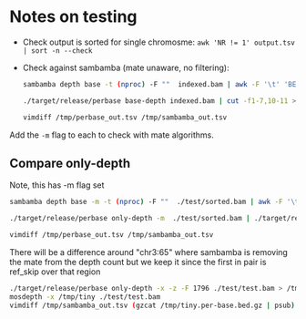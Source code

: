 # Notes on testing

* Check output is sorted for single chromosme: `awk 'NR != 1' output.tsv | sort -n --check`
* Check against sambamba (mate unaware, no filtering):

  ```bash
  sambamba depth base -t (nproc) -F ""  indexed.bam | awk -F '\t' 'BEGIN{OFS=FS} NR == 1 {print $0} NR != 1 {$2 += 1; $3 -= $9; print $0}' | cut -f1-9 > /tmp/sambamba_out.tsv

  ./target/release/perbase base-depth indexed.bam | cut -f1-7,10-11 > /tmp/perbase_out.tsv

  vimdiff /tmp/perbase_out.tsv /tmp/sambamba_out.tsv
  ```

Add the `-m` flag to each to check with mate algorithms.

## Compare only-depth

Note, this has -m flag set

```bash
sambamba depth base -m -t (nproc) -F ""  ./test/sorted.bam | awk -F '\t' 'BEGIN{OFS=FS} NR == 1 {print $0} NR != 1 {$2 += 1; $3 -= $9; print $0}' | cut -f1-3 | ./target/release/perbase merge-adjacent > /tmp/sambamba_out.tsv

./target/release/perbase only-depth -m  ./test/sorted.bam | ./target/release/perbase merge-adjacent > /tmp/perbase_out.tsv

vimdiff /tmp/perbase_out.tsv /tmp/sambamba_out.tsv
```

There will be a difference around "chr3:65" where sambamba is removing the mate from the depth count but we keep it since the first in pair is ref_skip over that region

```bash
./target/release/perbase only-depth -x -z -F 1796 ./test/test.bam > /tmp/sambamba_out.tsv
mosdepth -x /tmp/tiny ./test/test.bam
vimdiff /tmp/sambamba_out.tsv (gzcat /tmp/tiny.per-base.bed.gz | psub)
```